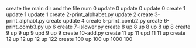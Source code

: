 create the main dir and the file num 0
update 0
update 0
update 0
create 1
update 1
update 1
create 2-print_alphabet.py
update 2
create 3-print_alphabt.py
create
update 4
create 5-print_comb2.py
create 6-print_comb3.py
up 6
create 7-islower.py
create 8
up 8
up 8
up 8
up 8
create 9
up 9
up 9
upd 9
up 9
create 10-add.py
create 11
up 11
upd 11
11 up
create 12
up 12
up 12
up 122
create 100
up 100
up 1000
100
